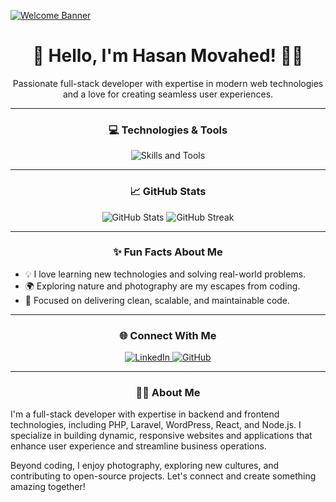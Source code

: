 [![Welcome Banner](github_banner.png)](https://github.com/HasanMovahed "Hasan Movahed's GitHub Profile")

<h1 align="center">👋 Hello, I'm Hasan Movahed! 👨‍💻</h1>

<p align="center">
  Passionate full-stack developer with expertise in modern web technologies and a love for creating seamless user experiences.
</p>

---

<h3 align="center">💻 Technologies & Tools</h3>
<p align="center">
  <img src="https://skillicons.dev/icons?i=php,wordpress,laravel,html,css,js,jquery,react,bootstrap,python,nodejs" alt="Skills and Tools">
</p>

---

<h3 align="center">📈 GitHub Stats</h3>
<p align="center">
  <img src="https://github-readme-stats.vercel.app/api?username=HasanMovahed&show_icons=true&theme=radical" alt="GitHub Stats">
  <img src="https://github-readme-streak-stats.herokuapp.com?user=HasanMovahed&theme=radical&hide_border=true" alt="GitHub Streak">
</p>

---

<h3 align="center">✨ Fun Facts About Me</h3>
<ul>
  <li>💡 I love learning new technologies and solving real-world problems.</li>
  <li>🌍 Exploring nature and photography are my escapes from coding.</li>
  <li>🎯 Focused on delivering clean, scalable, and maintainable code.</li>
</ul>

---

<h3 align="center">🌐 Connect With Me</h3>
<p align="center">
  <a href="https://www.linkedin.com/in/hasan-movahed/" target="_blank">
    <img src="https://img.shields.io/badge/LinkedIn-0077B5?style=for-the-badge&logo=linkedin&logoColor=white" alt="LinkedIn">
  </a>
  <a href="https://github.com/HasanMovahed" target="_blank">
    <img src="https://img.shields.io/badge/GitHub-181717?style=for-the-badge&logo=github&logoColor=white" alt="GitHub">
  </a>
</p>

---

<h3 align="center">🧑‍💻 About Me</h3>
<p>
  I'm a full-stack developer with expertise in backend and frontend technologies, including PHP, Laravel, WordPress, React, and Node.js. 
  I specialize in building dynamic, responsive websites and applications that enhance user experience and streamline business operations.
</p>
<p>
  Beyond coding, I enjoy photography, exploring new cultures, and contributing to open-source projects. Let's connect and create something amazing together!
</p>
